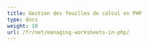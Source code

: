 ```yaml
---
title: Gestion des feuilles de calcul en PHP
type: docs
weight: 10
url: /fr/net/managing-worksheets-in-php/
---
```



